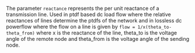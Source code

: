 The parameter `reactance` represents the per unit reactance of a transmission line. Used in ptdf based dc load flow where the relative reactances of lines determine the ptdfs of the network and in lossless dc powerflow where the flow on a line is given by `flow = 1/x(theta_to-theta_from)` where x is the reactance of the line, theta_to is the voltage angle of the remote node and theta_from is the voltage angle of the sending node. 
